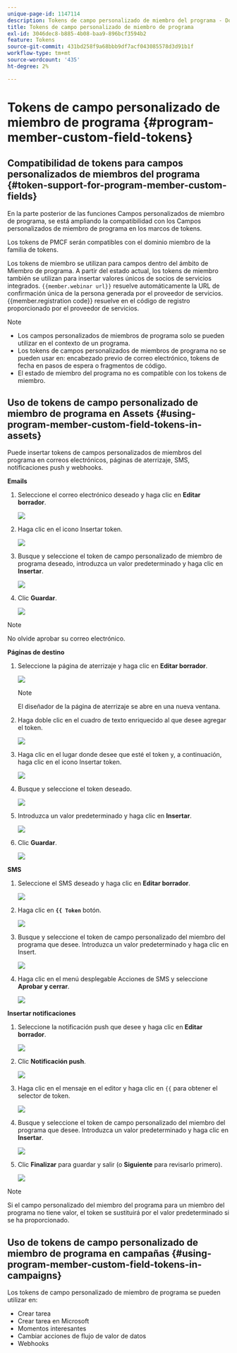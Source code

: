 ```yaml
---
unique-page-id: 1147114
description: Tokens de campo personalizado de miembro del programa - Documentos de Marketo - Documentación del producto
title: Tokens de campo personalizado de miembro de programa
exl-id: 3046dec8-b885-4b08-baa9-896bcf3594b2
feature: Tokens
source-git-commit: 431bd258f9a68bbb9df7acf043085578d3d91b1f
workflow-type: tm+mt
source-wordcount: '435'
ht-degree: 2%

---
```


# Tokens de campo personalizado de miembro de programa {#program-member-custom-field-tokens}

## Compatibilidad de tokens para campos personalizados de miembros del programa {#token-support-for-program-member-custom-fields}

En la parte posterior de las funciones Campos personalizados de miembro de programa, se está ampliando la compatibilidad con los Campos personalizados de miembro de programa en los marcos de tokens.

Los tokens de PMCF serán compatibles con el dominio miembro de la familia de tokens.

Los tokens de miembro se utilizan para campos dentro del ámbito de Miembro de programa. A partir del estado actual, los tokens de miembro también se utilizan para insertar valores únicos de socios de servicios integrados. `{{member.webinar url}}` resuelve automáticamente la URL de confirmación única de la persona generada por el proveedor de servicios. {{member.registration code}} resuelve en el código de registro proporcionado por el proveedor de servicios.

>[!NOTE]
>
>* Los campos personalizados de miembros de programa solo se pueden utilizar en el contexto de un programa.
>* Los tokens de campos personalizados de miembros de programa no se pueden usar en: encabezado previo de correo electrónico, tokens de fecha en pasos de espera o fragmentos de código.
>* El estado de miembro del programa no es compatible con los tokens de miembro.

## Uso de tokens de campo personalizado de miembro de programa en Assets {#using-program-member-custom-field-tokens-in-assets}

Puede insertar tokens de campos personalizados de miembros del programa en correos electrónicos, páginas de aterrizaje, SMS, notificaciones push y webhooks.

**Emails**

1. Seleccione el correo electrónico deseado y haga clic en **Editar borrador**.

   ![](assets/program-member-custom-field-tokens-1.png)

1. Haga clic en el icono Insertar token.

   ![](assets/program-member-custom-field-tokens-2.png)

1. Busque y seleccione el token de campo personalizado de miembro de programa deseado, introduzca un valor predeterminado y haga clic en **Insertar**.

   ![](assets/program-member-custom-field-tokens-3.png)

1. Clic **Guardar**.

   ![](assets/program-member-custom-field-tokens-4.png)

>[!NOTE]
>
>No olvide aprobar su correo electrónico.

**Páginas de destino**

1. Seleccione la página de aterrizaje y haga clic en **Editar borrador**.

   ![](assets/program-member-custom-field-tokens-5.png)

   >[!NOTE]
   >
   >El diseñador de la página de aterrizaje se abre en una nueva ventana.

1. Haga doble clic en el cuadro de texto enriquecido al que desee agregar el token.

   ![](assets/program-member-custom-field-tokens-6.png)

1. Haga clic en el lugar donde desee que esté el token y, a continuación, haga clic en el icono Insertar token.

   ![](assets/program-member-custom-field-tokens-7.png)

1. Busque y seleccione el token deseado.

   ![](assets/program-member-custom-field-tokens-8.png)

1. Introduzca un valor predeterminado y haga clic en **Insertar**.

   ![](assets/program-member-custom-field-tokens-9.png)

1. Clic **Guardar**.

   ![](assets/program-member-custom-field-tokens-10.png)

**SMS**

1. Seleccione el SMS deseado y haga clic en **Editar borrador**.

   ![](assets/program-member-custom-field-tokens-11.png)

1. Haga clic en **`{{ Token`** botón.

   ![](assets/program-member-custom-field-tokens-12.png)

1. Busque y seleccione el token de campo personalizado del miembro del programa que desee. Introduzca un valor predeterminado y haga clic en Insert.

   ![](assets/program-member-custom-field-tokens-13.png)

1. Haga clic en el menú desplegable Acciones de SMS y seleccione **Aprobar y cerrar**.

   ![](assets/program-member-custom-field-tokens-14.png)

**Insertar notificaciones**

1. Seleccione la notificación push que desee y haga clic en **Editar borrador**.

   ![](assets/program-member-custom-field-tokens-15.png)

1. Clic **Notificación push**.

   ![](assets/program-member-custom-field-tokens-16.png)

1. Haga clic en el mensaje en el editor y haga clic en `{{` para obtener el selector de token.

   ![](assets/program-member-custom-field-tokens-17.png)

1. Busque y seleccione el token de campo personalizado del miembro del programa que desee. Introduzca un valor predeterminado y haga clic en **Insertar**.

   ![](assets/program-member-custom-field-tokens-18.png)

1. Clic **Finalizar** para guardar y salir (o **Siguiente** para revisarlo primero).

   ![](assets/program-member-custom-field-tokens-19.png)

>[!NOTE]
>
>Si el campo personalizado del miembro del programa para un miembro del programa no tiene valor, el token se sustituirá por el valor predeterminado si se ha proporcionado.

## Uso de tokens de campo personalizado de miembro de programa en campañas {#using-program-member-custom-field-tokens-in-campaigns}

Los tokens de campo personalizado de miembro de programa se pueden utilizar en:

* Crear tarea
* Crear tarea en Microsoft
* Momentos interesantes
* Cambiar acciones de flujo de valor de datos
* Webhooks
